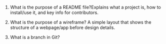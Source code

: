 1. What is the purpose of a README file?Explains what a project is, how to install/use it, and key info for contributors.

2. What is the purpose of a wireframe?
A simple layout that shows the structure of a webpage/app before design details.

3. What is a branch in Git?
